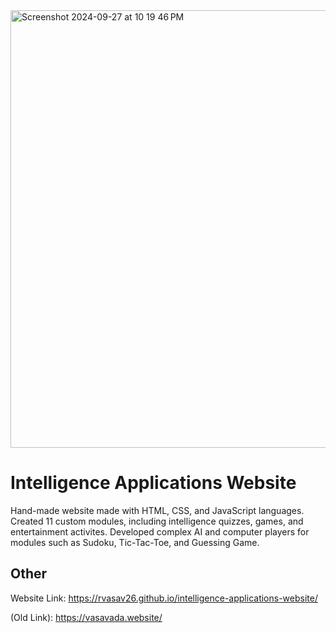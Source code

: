 <img width="700" alt="Screenshot 2024-09-27 at 10 19 46 PM" src="https://github.com/user-attachments/assets/187dc51e-5d05-4f25-a995-cd250a32fca8">

# Intelligence Applications Website
Hand-made website made with HTML, CSS, and JavaScript languages. Created 11 custom modules, including intelligence quizzes, games, and entertainment activites. Developed complex AI and computer players for modules such as Sudoku, Tic-Tac-Toe, and Guessing Game. 

## Other
Website Link: https://rvasav26.github.io/intelligence-applications-website/

(Old Link): https://vasavada.website/

